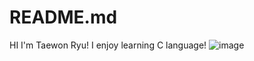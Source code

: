 # README.md
HI I'm Taewon Ryu! I enjoy learning C language!
![image](https://user-images.githubusercontent.com/58286818/70057487-8edf8800-1620-11ea-9cf7-c3d607a6c0f2.png)


